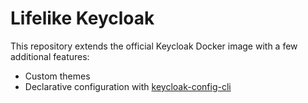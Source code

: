 # Lifelike Keycloak

This repository extends the official Keycloak Docker image with a few additional features:

* Custom themes
* Declarative configuration with [keycloak-config-cli](https://github.com/adorsys/keycloak-config-cli)
